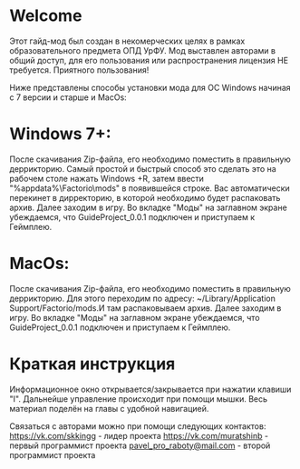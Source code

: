 # Welcome
Этот гайд-мод был создан в некомерческих целях в рамках образовательного предмета ОПД УрФУ.
Мод выставлен авторами в общий доступ, для его пользования или распространения лицензия НЕ требуется.
Приятного пользования!

Ниже представлены способы установки мода для ОС Windows начиная с 7 версии и старше и MacOs:
# Windows 7+:
После скачивания Zip-файла, его необходимо поместить в правильную деррикторию. Самый простой и быстрый способ это сделать это на рабочем столе нажать Windows +R, затем ввести "%appdata%\Factorio\mods" в появившейся строке. Вас автоматически перекинет в дирректорию, в которой необходимо будет распаковать архив. 
Далее заходим в игру. Во вкладке "Моды" на заглавном экране убеждаемся, что GuideProject_0.0.1 подключен и приступаем к Геймплею. 
# MacOs:
После скачивания Zip-файла, его необходимо поместить в правильную деррикторию. Для этого переходим по адресу: ~/Library/Application Support/Factorio/mods.И там распаковываем архив. Далее заходим в игру. Во вкладке "Моды" на заглавном экране убеждаемся, что GuideProject_0.0.1 подключен и приступаем к Геймплею.


# Краткая инструкция
Информационное окно открывается/закрывается при нажатии клавиши "I". Дальнейше управление происходит при помощи мышки.
Весь материал поделён на главы с удобной навигацией. 

Связаться с авторами можно при помощи следующих контактов:
https://vk.com/skkingg - лидер проекта
https://vk.com/muratshinb - первый программист проекта
pavel_pro_raboty@mail.com - второй программист проекта

